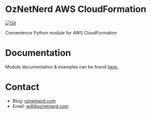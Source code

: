 # OzNetNerd AWS CloudFormation

[![Git](https://app.soluble.cloud/api/v1/public/badges/40db3d2c-33b2-443d-9c7a-896fcaf4ccb0.svg?orgId=401166500955)](https://app.soluble.cloud/repos/details/github.com/oznetnerd/onnawscfn?orgId=401166500955)  

Convenience Python module for AWS CloudFormation

# Documentation

Module documentation & examples can be found [here.](https://onnawscfn.oznetnerd.com/)


# Contact

* Blog: [oznetnerd.com](https://oznetnerd.com)
* Email: will@oznetnerd.com